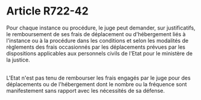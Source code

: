 # Article R722-42

<p>Pour chaque instance ou procédure, le juge peut demander, sur justificatifs, le remboursement de ses frais de déplacement ou d'hébergement liés à l'instance ou à la procédure dans les conditions et selon les modalités de règlements des frais occasionnés par les déplacements prévues par les dispositions applicables aux personnels civils de l'Etat pour le ministère de la justice.<br/><br/>

L'Etat n'est pas tenu de rembourser les frais engagés par le juge pour des déplacements ou de l'hébergement dont le nombre ou la fréquence sont manifestement sans rapport avec les nécessités de sa défense.</p>